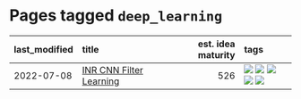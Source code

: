 # Pages tagged `deep_learning`

|last_modified|title|est. idea maturity|tags
|:---|:---|---:|:---|
|2022-07-08|[INR CNN Filter Learning](../INR_CNN_filter_learning.md)|526|[![](https://img.shields.io/badge/tag-CNN-3b18a)](../tags/CNN.md) [![](https://img.shields.io/badge/tag-INR-957448)](../tags/INR.md) [![](https://img.shields.io/badge/tag-deep_learning-936135)](../tags/deep_learning.md) [![](https://img.shields.io/badge/tag-experimental-d5f6c6)](../tags/experimental.md) [![](https://img.shields.io/badge/tag-filter_learning-deeba9)](../tags/filter_learning.md)|